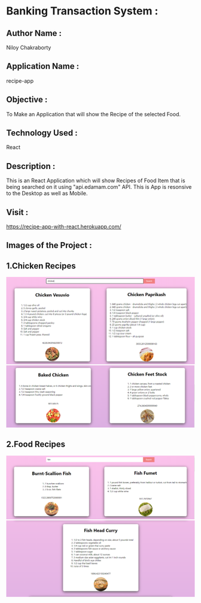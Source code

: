 # Banking Transaction System : 

## Author Name : 
   Niloy Chakraborty

## Application Name : 
   recipe-app

## Objective : 
  To Make an Application that will show the Recipe of the selected Food.


## Technology Used :      
   React
       
## Description :
  This is an React Application which will show Recipes of Food Item that is  being searched on it 
  using "api.edamam.com" API. This is App is resonsive to the Desktop as well as Mobile.
 
## Visit : 
   https://recipe-app-with-react.herokuapp.com/ 

## Images of the Project :

## 1.Chicken Recipes
![](https://github.com/niloy2019/recipe-app/blob/master/Sample%20Imges%20of%20the%20Project/ChickenRecipe1.PNG)
![](https://github.com/niloy2019/recipe-app/blob/master/Sample%20Imges%20of%20the%20Project/ChickenRecipe2.PNG)

## 2.Food Recipes
![](https://github.com/niloy2019/recipe-app/blob/master/Sample%20Imges%20of%20the%20Project/FishRecipe1.PNG)
![](https://github.com/niloy2019/recipe-app/blob/master/Sample%20Imges%20of%20the%20Project/FishRecipe2.PNG)
